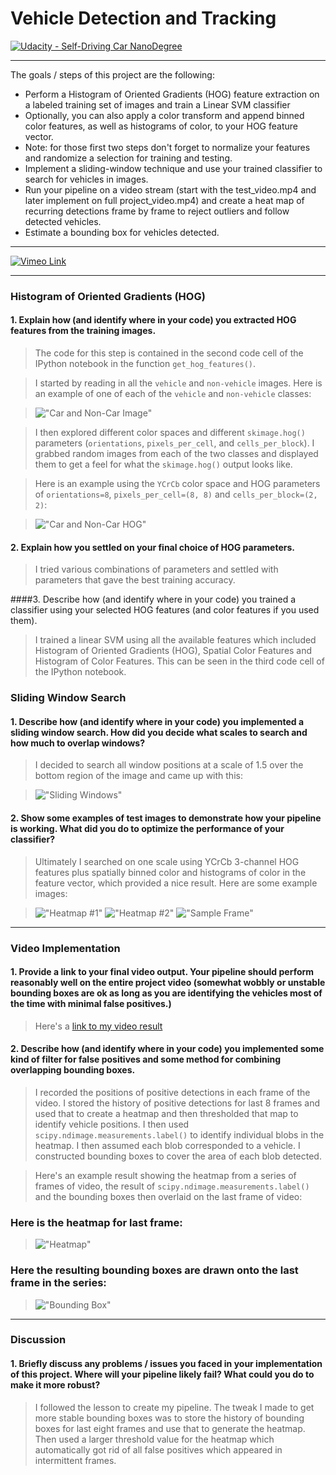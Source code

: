 # Vehicle Detection and Tracking
[![Udacity - Self-Driving Car NanoDegree](https://s3.amazonaws.com/udacity-sdc/github/shield-carnd.svg)](http://www.udacity.com/drive)

---

The goals / steps of this project are the following:

* Perform a Histogram of Oriented Gradients (HOG) feature extraction on a labeled training set of images and train a Linear SVM classifier
* Optionally, you can also apply a color transform and append binned color features, as well as histograms of color, to your HOG feature vector. 
* Note: for those first two steps don't forget to normalize your features and randomize a selection for training and testing.
* Implement a sliding-window technique and use your trained classifier to search for vehicles in images.
* Run your pipeline on a video stream (start with the test_video.mp4 and later implement on full project_video.mp4) and create a heat map of recurring detections frame by frame to reject outliers and follow detected vehicles.
* Estimate a bounding box for vehicles detected.

[//]: # (Image References)
[image1]: ./examples/car_not_car.png
[image2]: ./examples/car_not_car_hog.png
[image3]: ./examples/sliding_windows.jpg
[image4]: ./examples/heatmap1.png
[image5]: ./examples/heatmap2.png
[image6]: ./output_images/frame1.jpg
[image7]: ./examples/heatmap_39.jpg
[image8]: ./examples/output_39.jpg
[image9]: ./vimeo_link.png "Link to Vimeo"
[video1]: ./output_videos/project_video.mp4

---

[![Vimeo Link][image9]](https://vimeo.com/236369618)

---
### Histogram of Oriented Gradients (HOG)

#### 1. Explain how (and identify where in your code) you extracted HOG features from the training images.

> The code for this step is contained in the second code cell of the IPython notebook in the function `get_hog_features()`.  

> I started by reading in all the `vehicle` and `non-vehicle` images.  Here is an example of one of each of the `vehicle` and `non-vehicle` classes:

> !["Car and Non-Car Image"][image1]

> I then explored different color spaces and different `skimage.hog()` parameters (`orientations`, `pixels_per_cell`, and `cells_per_block`).  I grabbed random images from each of the two classes and displayed them to get a feel for what the `skimage.hog()` output looks like.

> Here is an example using the `YCrCb` color space and HOG parameters of `orientations=8`, `pixels_per_cell=(8, 8)` and `cells_per_block=(2, 2)`:

> !["Car and Non-Car HOG"][image2]

#### 2. Explain how you settled on your final choice of HOG parameters.

> I tried various combinations of parameters and settled with parameters that gave the best training accuracy.

####3. Describe how (and identify where in your code) you trained a classifier using your selected HOG features (and color features if you used them).

> I trained a linear SVM using all the available features which included Histogram of Oriented Gradients (HOG), Spatial Color Features and Histogram of Color Features. This can be seen in the third code cell of the IPython notebook.

### Sliding Window Search

#### 1. Describe how (and identify where in your code) you implemented a sliding window search.  How did you decide what scales to search and how much to overlap windows?

> I decided to search all window positions at a scale of 1.5 over the bottom region of the image and came up with this:

> !["Sliding Windows"][image3]

#### 2. Show some examples of test images to demonstrate how your pipeline is working.  What did you do to optimize the performance of your classifier?

> Ultimately I searched on one scale using YCrCb 3-channel HOG features plus spatially binned color and histograms of color in the feature vector, which provided a nice result.  Here are some example images:

> !["Heatmap #1"][image4]
> !["Heatmap #2"][image5]
> !["Sample Frame"][image6]
---

### Video Implementation

#### 1. Provide a link to your final video output.  Your pipeline should perform reasonably well on the entire project video (somewhat wobbly or unstable bounding boxes are ok as long as you are identifying the vehicles most of the time with minimal false positives.)
> Here's a [link to my video result](./output_videos/project_video.mp4)


#### 2. Describe how (and identify where in your code) you implemented some kind of filter for false positives and some method for combining overlapping bounding boxes.

> I recorded the positions of positive detections in each frame of the video. I stored the history of positive detections for last 8 frames and used that to create a heatmap and then thresholded that map to identify vehicle positions. I then used `scipy.ndimage.measurements.label()` to identify individual blobs in the heatmap. I then assumed each blob corresponded to a vehicle. I constructed bounding boxes to cover the area of each blob detected. 

> Here's an example result showing the heatmap from a series of frames of video, the result of `scipy.ndimage.measurements.label()` and the bounding boxes then overlaid on the last frame of video:

### Here is the heatmap for last frame:
> !["Heatmap"][image7]

### Here the resulting bounding boxes are drawn onto the last frame in the series:
> !["Bounding Box"][image8]

---

### Discussion

#### 1. Briefly discuss any problems / issues you faced in your implementation of this project.  Where will your pipeline likely fail?  What could you do to make it more robust?

> I followed the lesson to create my pipeline. The tweak I made to get more stable bounding boxes was to store the history of bounding boxes for last eight frames and use that to generate the heatmap. Then used a larger threshold value for the heatmap which automatically got rid of all false positives which appeared in intermittent frames.

